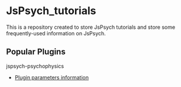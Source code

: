 # JsPsych_tutorials
This is a repository created to store JsPsych tutorials and store some frequently-used information on JsPsych.

Popular Plugins
---
jspsych-psychophysics
- [Plugin parameters information](https://jspsychophysics.hes.kyushu-u.ac.jp/pluginParams/)
